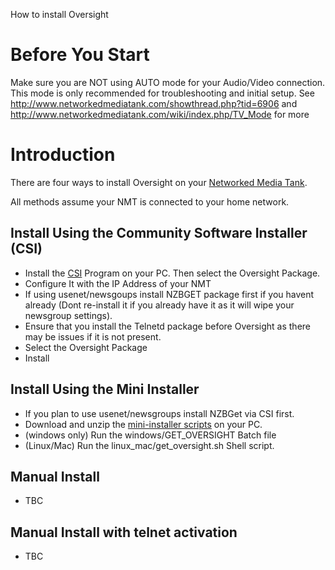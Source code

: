 How to install Oversight

# Before You Start #

Make sure you are NOT using AUTO mode for your Audio/Video connection.
This mode is only recommended for troubleshooting and initial setup.
See http://www.networkedmediatank.com/showthread.php?tid=6906
and http://www.networkedmediatank.com/wiki/index.php/TV_Mode
for more

# Introduction #

There are four ways to install Oversight on your [Networked Media Tank](http://www.networkedmediatank.com/wiki/index.php/Products).

All methods assume your NMT is connected to your home network.


## Install Using the Community Software Installer (CSI) ##

  * Install the [CSI](http://www.nmtinstaller.com/) Program on your PC. Then select the Oversight Package.
  * Configure It with the IP Address of your NMT
  * If using usenet/newsgoups install NZBGET package first if you havent already (Dont re-install it if you already have it as it will wipe your newsgroup settings).
  * Ensure that you install the Telnetd package before Oversight as there may be issues if it is not present.
  * Select the Oversight Package
  * Install

## Install Using the Mini Installer ##

  * If you plan to use usenet/newsgroups install NZBGet via CSI first.
  * Download and unzip the [mini-installer scripts](http://code.google.com/p/nmt-mini-installer/) on your PC.
  * (windows only) Run the windows/GET\_OVERSIGHT Batch file
  * (Linux/Mac) Run the linux\_mac/get\_oversight.sh Shell script.

## Manual Install ##

  * TBC

## Manual Install with telnet activation ##

  * TBC